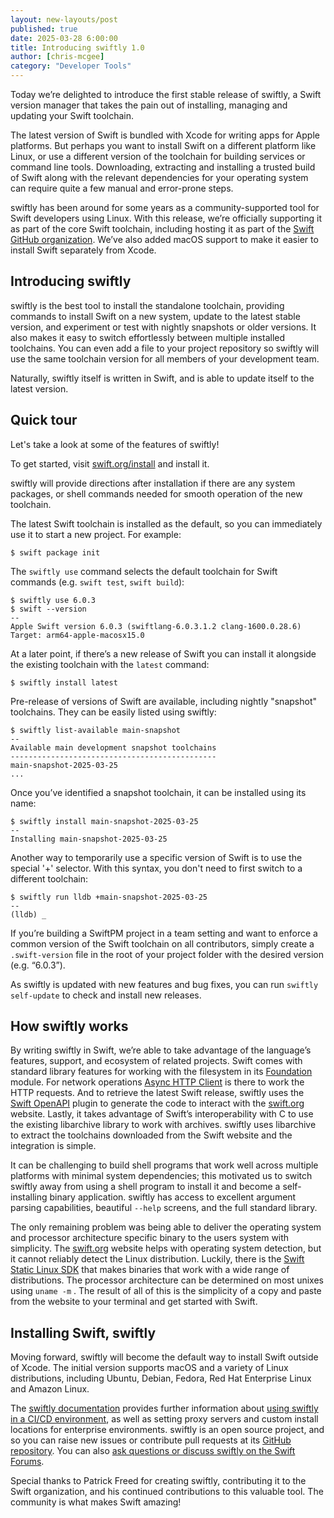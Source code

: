 ```yaml
---
layout: new-layouts/post
published: true
date: 2025-03-28 6:00:00
title: Introducing swiftly 1.0
author: [chris-mcgee]
category: "Developer Tools"
---
```


Today we’re delighted to introduce the first stable release of swiftly, a Swift version manager that takes the pain out of installing, managing and updating your Swift toolchain.

The latest version of Swift is bundled with Xcode for writing apps for Apple platforms. But perhaps you want to install Swift on a different platform like Linux, or use a different version of the toolchain for building services or command line tools. Downloading, extracting and installing a trusted build of Swift along with the relevant dependencies for your operating system can require quite a few manual and error-prone steps.

swiftly has been around for some years as a community-supported tool for Swift developers using Linux. With this release, we’re officially supporting it as part of the core Swift toolchain, including hosting it as part of the [Swift GitHub organization](https://github.com/swiftlang). We’ve also added macOS support to make it easier to install Swift separately from Xcode.

## Introducing swiftly

swiftly is the best tool to install the standalone toolchain, providing commands to install Swift on a new system, update to the latest stable version, and experiment or test with nightly snapshots or older versions. It also makes it easy to switch effortlessly between multiple installed toolchains. You can even add a file to your project repository so swiftly will use the same toolchain version for all members of your development team.

Naturally, swiftly itself is written in Swift, and is able to update itself to the latest version.

## Quick tour

Let's take a look at some of the features of swiftly!

To get started, visit [swift.org/install](/install) and install it.

swiftly will provide directions after installation if there are any system packages, or shell commands needed for smooth operation of the new toolchain.

The latest Swift toolchain is installed as the default, so you can immediately use it to start a new project. For example:

```
$ swift package init
```

The `swiftly use` command selects the default toolchain for Swift commands (e.g. `swift test`, `swift build`):

```
$ swiftly use 6.0.3
$ swift --version
--
Apple Swift version 6.0.3 (swiftlang-6.0.3.1.2 clang-1600.0.28.6)
Target: arm64-apple-macosx15.0
```

At a later point, if there’s a new release of Swift you can install it alongside the existing toolchain with the `latest` command:

```
$ swiftly install latest
```

Pre-release of versions of Swift are available, including nightly "snapshot" toolchains. They can be easily listed using swiftly:

```
$ swiftly list-available main-snapshot
--
Available main development snapshot toolchains
----------------------------------------------
main-snapshot-2025-03-25
...
```

Once you’ve identified a snapshot toolchain, it can be installed using its name:

```
$ swiftly install main-snapshot-2025-03-25
--
Installing main-snapshot-2025-03-25
```

Another way to temporarily use a specific version of Swift is to use the special '+' selector. With this syntax, you don't need to first switch to a different toolchain:

```
$ swiftly run lldb +main-snapshot-2025-03-25
--
(lldb) _
```

If you’re building a SwiftPM project in a team setting and want to enforce a common version of the Swift toolchain on all contributors, simply create a `.swift-version` file in the root of your project folder with the desired version (e.g. “6.0.3”).

As swiftly is updated with new features and bug fixes, you can run `swiftly self-update` to check and install new releases.

## How swiftly works

By writing swiftly in Swift, we’re able to take advantage of the language’s features, support, and ecosystem of related projects. Swift comes with standard library features for working with the filesystem in its [Foundation](https://developer.apple.com/documentation/foundation/) module. For network operations [Async HTTP Client](https://github.com/swift-server/async-http-client) is there to work the HTTP requests. And to retrieve the latest Swift release, swiftly uses the [Swift OpenAPI](https://github.com/apple/swift-openapi-generator) plugin to generate the code to interact with the [swift.org](http://swift.org/)  website. Lastly, it takes advantage of Swift’s interoperability with C to use the existing libarchive library to work with archives. swiftly uses libarchive to extract the toolchains downloaded from the Swift website and the integration is simple.

It can be challenging to build shell programs that work well across multiple platforms with minimal system dependencies; this motivated us to switch swiftly away from using a shell program to install it and become a self-installing binary application. swiftly has access to excellent argument parsing capabilities, beautiful `--help` screens, and the full standard library.

The only remaining problem was being able to deliver the operating system and processor architecture specific binary to the users system with simplicity. The [swift.org](http://swift.org/) website helps with operating system detection, but it cannot reliably detect the Linux distribution. Luckily, there is the [Swift Static Linux SDK](https://www.swift.org/documentation/articles/static-linux-getting-started.html) that makes binaries that work with a wide range of distributions. The processor architecture can be determined on most unixes using `uname -m` . The result of all of this is the simplicity of a copy and paste from the website to your terminal and get started with Swift.

## Installing Swift, swiftly

Moving forward, swiftly will become the default way to install Swift outside of Xcode. The initial version supports macOS and a variety of Linux distributions, including Ubuntu, Debian, Fedora, Red Hat Enterprise Linux and Amazon Linux.

The [swiftly documentation](/swiftly/documentation/swiftlydocs/) provides further information about [using swiftly in a CI/CD environment](/swiftly/documentation/swiftly/automated-install), as well as setting proxy servers and custom install locations for enterprise environments. swiftly is an open source project, and so you can raise new issues or contribute pull requests at its [GitHub repository](https://github.com/swiftlang/swiftly). You can also [ask questions or discuss swiftly on the Swift Forums](https://forums.swift.org/tag/swiftly).

Special thanks to Patrick Freed for creating swiftly, contributing it to the Swift organization, and his continued contributions to this valuable tool. The community is what makes Swift amazing!

